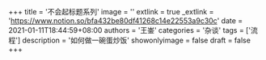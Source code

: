 +++
title = '不会起标题系列'
image = ''
extlink = true
_extlink = 'https://www.notion.so/bfa432be80df41268c14e22553a9c30c'
date = 2021-01-11T18:44:59+08:00
authors = '王崟'
categories = '杂谈'
tags = ['流程']
description = '如何做一碗蛋炒饭'
showonlyimage = false
draft = false
+++

